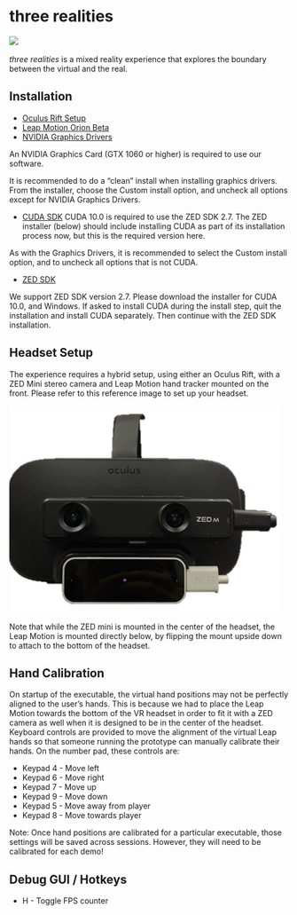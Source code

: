 # three realities

![](/img/stretchy-hand.gif)

_three realities_ is a mixed reality experience that explores the boundary between the virtual and the real.

## Installation

- [Oculus Rift Setup](https://www.oculus.com/setup/)
- [Leap Motion Orion Beta](https://developer.leapmotion.com/get-started/)
- [NVIDIA Graphics Drivers](https://www.nvidia.com/Download/Find.aspx?lang=en-us)

An NVIDIA Graphics Card (GTX 1060 or higher) is required to use our software.

It is recommended to do a “clean” install when installing graphics drivers. From the installer, choose the Custom install option, and uncheck all options except for NVIDIA Graphics Drivers.

- [CUDA SDK](https://developer.nvidia.com/cuda-10.0-download-archive)
CUDA 10.0 is required to use the ZED SDK 2.7. The ZED installer (below) should include installing CUDA as part of its installation process now, but this is the required version here.

As with the Graphics Drivers, it is recommended to select the Custom install option, and to uncheck all options that is not CUDA.

- [ZED SDK](https://www.stereolabs.com/developers/release/2.7/#sdkdownloads_anchor)

We support ZED SDK version 2.7. Please download the installer for CUDA 10.0, and Windows.
If asked to install CUDA during the install step, quit the installation and install CUDA separately. Then continue with the ZED SDK installation.

## Headset Setup

The experience requires a hybrid setup, using either an Oculus Rift, with a ZED Mini stereo camera and Leap Motion hand tracker mounted on the front. Please refer to this reference image to set up your headset.

![](/img/oculus-zed-leap.png)

Note that while the ZED mini is mounted in the center of the headset, the Leap Motion is mounted directly below, by flipping the mount upside down to attach to the bottom of the headset.

## Hand Calibration

On startup of the executable, the virtual hand positions may not be perfectly aligned to the user’s hands. This is because we had to place the Leap Motion towards the bottom of the VR headset in order to fit it with a ZED camera as well when it is designed to be in the center of the headset. Keyboard controls are provided to move the alignment of the virtual Leap hands so that someone running the prototype can manually calibrate their hands. On the number pad, these controls are:

- Keypad 4 - Move left
- Keypad 6 - Move right
- Keypad 7 - Move up
- Keypad 9 - Move down
- Keypad 5 - Move away from player
- Keypad 8 - Move towards player

Note: Once hand positions are calibrated for a particular executable, those settings will be saved across sessions. However, they will need to be calibrated for each demo!

## Debug GUI / Hotkeys

- H - Toggle FPS counter
